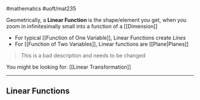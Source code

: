 #mathematics 
#uoft/mat235 

Geometrically, a **Linear Function** is the shape/element you get, when you zoom in infinitesimally small into a function of a [[Dimension]]
- For typical [[Function of One Variable]], Linear Functions create *Lines*
- For [[Function of Two Variables]], Linear functions are [[Plane|Planes]]

> This is a bad description and needs to be changed

You might be looking for:
	[[Linear Transformation]]

---
## Linear Functions
